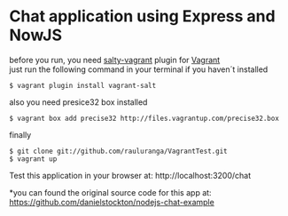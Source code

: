 # Chat application using Express and NowJS  
before you run, you need [salty-vagrant](https://github.com/saltstack/salty-vagrant) plugin for [Vagrant](http://www.vagrantup.com/)  
just run the following command in your terminal if you haven´t installed

    $ vagrant plugin install vagrant-salt

also you need presice32 box installed
	
	$ vagrant box add precise32 http://files.vagrantup.com/precise32.box

finally

    $ git clone git://github.com/rauluranga/VagrantTest.git 
    $ vagrant up

Test this application in your browser at: http://localhost:3200/chat 

*you can found the original source code for this app at: https://github.com/danielstockton/nodejs-chat-example
